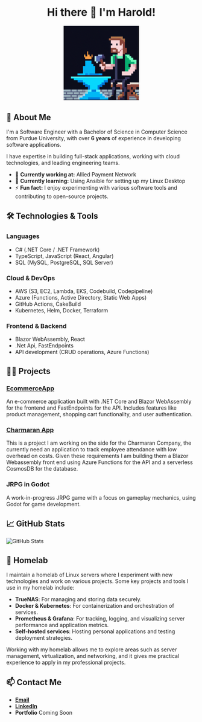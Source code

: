 <h1 align="center"> Hi there 👋 I'm Harold!</h1>

<div align="center">
    <img src="./images/codesmith.png" alt="Forging Icon" width="200"/>
</div>

## 🚀 About Me

I'm a Software Engineer with a Bachelor of Science in Computer Science from Purdue University, with over **6 years** of experience in developing software applications. 

I have expertise in building full-stack applications, working with cloud technologies, and leading engineering teams.

- 🔭 **Currently working at:** Allied Payment Network 
- 🌱 **Currently learning:** Using Ansible for setting up my Linux Desktop
- ⚡ **Fun fact:** I enjoy experimenting with various software tools and contributing to open-source projects.

## 🛠️ Technologies & Tools

### Languages
- C# (.NET Core / .NET Framework)
- TypeScript, JavaScript (React, Angular)
- SQL (MySQL, PostgreSQL, SQL Server)

### Cloud & DevOps
- AWS (S3, EC2, Lambda, EKS, Codebuild, Codepipeline)
- Azure (Functions, Active Directory, Static Web Apps)
- GitHub Actions, CakeBuild
- Kubernetes, Helm, Docker, Terraform

### Frontend & Backend
- Blazor WebAssembly, React
- .Net Api, FastEndpoints
- API development (CRUD operations, Azure Functions)

## 👨‍💻 Projects

### [EcommerceApp](https://github.com/smithhe/EcommerceApp)
An e-commerce application built with .NET Core and Blazor WebAssembly for the frontend and FastEndpoints for the API. Includes features like product management, shopping cart functionality, and user authentication.

### [Charmaran App](https://github.com/Charmaran/CharmaranApp)
This is a project I am working on the side for the Charmaran Company, the currently need an application to track employee attendance with low overhead on costs. Given these requirements I am building them a Blazor Webassembly front end using Azure Functions for the API and a serverless CosmosDB for the database.

### JRPG in Godot
A work-in-progress JRPG game with a focus on gameplay mechanics, using Godot for game development.

## 📈 GitHub Stats

![GitHub Stats](https://github-readme-stats.vercel.app/api?username=smithhe&show_icons=true&theme=dark)


## 🏡 Homelab

I maintain a homelab of Linux servers where I experiment with new technologies and work on various projects. Some key projects and tools I use in my homelab include:

- **TrueNAS**: For managing and storing data securely.
- **Docker & Kubernetes**: For containerization and orchestration of services.
- **Prometheus & Grafana**: For tracking, logging, and visualizing server performance and application metrics.
- **Self-hosted services**: Hosting personal applications and testing deployment strategies.

Working with my homelab allows me to explore areas such as server management, virtualization, and networking, and it gives me practical experience to apply in my professional projects.


## 📫 Contact Me
- [**Email**](smithhe95@protonmail.com) 
- [**LinkedIn**](https://www.linkedin.com/in/harold-smith-463074136/)
- **Portfolio** Coming Soon